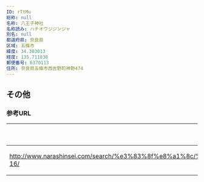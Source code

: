 ```yaml
---
ID: rTtMu
総称: null
名称: 八王子神社
名称読み: ハチオウジジンジャ
別名: null
都道府県: 奈良県
区域: 五條市
緯度: 34.303013
経度: 135.711838
郵便番号: 6370113
住所: 奈良県五條市西吉野町神野474
---
```


## その他

### 参考URL

| URL                                                                                                    | 説明   |
| ------------------------------------------------------------------------------------------------------ | ------ |
| http://www.narashinsei.com/search/%e3%83%8f%e8%a1%8c/%e5%85%ab%e7%8e%8b%e5%ad%90%e7%a5%9e%e7%a4%be-16/ | 神社庁 |
